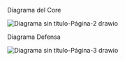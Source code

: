 Diagrama del Core

![Diagrama sin título-Página-2 drawio](https://github.com/EmiliaM152/WebProyecto/assets/115099264/dc387611-fcbc-4428-9fb0-6c016a834b06)

Diagrama Defensa

![Diagrama sin título-Página-3 drawio](https://github.com/EmiliaM152/WebProyecto/assets/115099264/018b7044-a62c-4dd1-9ba2-323b7a0bfc96)

